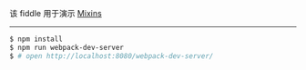 该 fiddle 用于演示 [Mixins](https://facebook.github.io/react/docs/reusable-components.html#mixins)

---

```sh
$ npm install
$ npm run webpack-dev-server
$ # open http://localhost:8080/webpack-dev-server/
```
